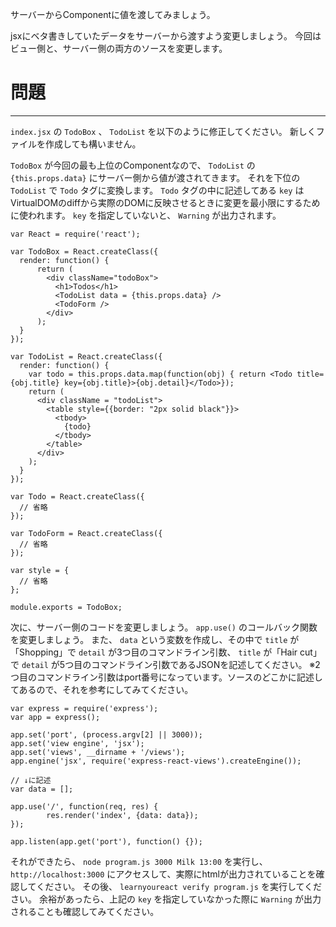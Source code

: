 サーバーからComponentに値を渡してみましょう。

jsxにベタ書きしていたデータをサーバーから渡すよう変更しましょう。
今回はビュー側と、サーバー側の両方のソースを変更します。

# 問題
---

`index.jsx` の `TodoBox` 、 `TodoList` を以下のように修正してください。
新しくファイルを作成しても構いません。

`TodoBox` が今回の最も上位のComponentなので、 `TodoList` の `{this.props.data}` にサーバー側から値が渡されてきます。
それを下位の `TodoList` で `Todo` タグに変換します。
`Todo` タグの中に記述してある `key` はVirtualDOMのdiffから実際のDOMに反映させるときに変更を最小限にするために使われます。
`key` を指定していないと、 `Warning` が出力されます。


```
var React = require('react');

var TodoBox = React.createClass({
  render: function() {
      return (
        <div className="todoBox">
          <h1>Todos</h1>
          <TodoList data = {this.props.data} />
          <TodoForm />
        </div>
      );
  }
});

var TodoList = React.createClass({
  render: function() {
    var todo = this.props.data.map(function(obj) { return <Todo title={obj.title} key={obj.title}>{obj.detail}</Todo>});
    return (
      <div className = "todoList">
        <table style={{border: "2px solid black"}}>
          <tbody>
            {todo}    
          </tbody>
        </table>
      </div>    
    );
  }
});

var Todo = React.createClass({
  // 省略
});

var TodoForm = React.createClass({
  // 省略
});

var style = {
  // 省略
};

module.exports = TodoBox;
```

次に、サーバー側のコードを変更しましょう。
`app.use()` のコールバック関数を変更しましょう。
また、 `data` という変数を作成し、その中で `title` が「Shopping」で `detail` が3つ目のコマンドライン引数、 `title` が「Hair cut」で `detail` が5つ目のコマンドライン引数であるJSONを記述してください。
※2つ目のコマンドライン引数はport番号になっています。ソースのどこかに記述してあるので、それを参考にしてみてください。


```
var express = require('express');
var app = express();

app.set('port', (process.argv[2] || 3000));
app.set('view engine', 'jsx');
app.set('views', __dirname + '/views'); 
app.engine('jsx', require('express-react-views').createEngine());

// ↓に記述
var data = [];

app.use('/', function(req, res) {
        res.render('index', {data: data});
});

app.listen(app.get('port'), function() {});

```

それができたら、 `node program.js 3000 Milk 13:00` を実行し、 `http://localhost:3000` にアクセスして、実際にhtmlが出力されていることを確認してください。
その後、 `learnyoureact verify program.js` を実行してください。
余裕があったら、上記の `key` を指定していなかった際に `Warning` が出力されることも確認してみてください。
